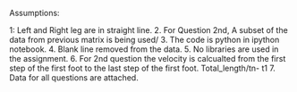 Assumptions:

1: Left and Right leg are in straight line.
2. For Question 2nd, A subset of the data from previous matrix is being used/
3. The code is python in ipython notebook.
4. Blank line removed from the data.
5. No libraries are used in the assignment.
6. For 2nd question the velocity is calcualted from the first step of the first foot to the last step of the first foot. Total_length/tn- t1
7. Data for all questions are attached.